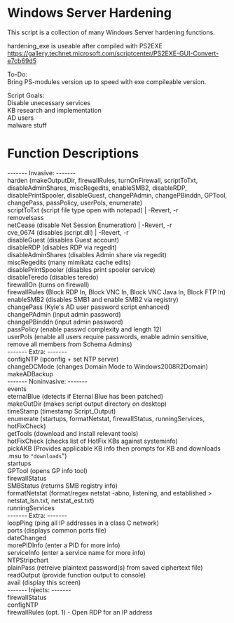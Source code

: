 # Windows Server Hardening
This script is a collection of many Windows Server hardening functions.  

hardening_exe is useable after compiled with PS2EXE  
https://gallery.technet.microsoft.com/scriptcenter/PS2EXE-GUI-Convert-e7cb69d5  

To-Do:  
Bring PS-modules version up to speed with exe compileable version.  

Script Goals:  
Disable unecessary services  
KB research and implementation  
AD users  
malware stuff  

# Function Descriptions
------- Invasive: -------  
    harden (makeOutputDir, firewallRules, turnOnFirewall, scriptToTxt, disableAdminShares, miscRegedits, enableSMB2, disableRDP,  
    disablePrintSpooler, disableGuest, changePAdmin, changePBinddn, GPTool, changePass, passPolicy, userPols, enumerate)  
    scriptToTxt (script file type open with notepad) | -Revert, -r  
    removeIsass  
    netCease (disable Net Session Enumeration) | -Revert, -r  
    cve_0674 (disables jscript.dll) | -Revert, -r  
    disableGuest (disables Guest account)  
    disableRDP (disables RDP via regedit)  
    disableAdminShares (disables Admin share via regedit)  
    miscRegedits (many mimikatz cache edits)  
    disablePrintSpooler (disables print spooler service)  
    disableTeredo  (disables teredo)  
    firewallOn (turns on firewall)  
    firewallRules (Block RDP In, Block VNC In, Block VNC Java In, Block FTP In)  
    enableSMB2 (disables SMB1 and enable SMB2 via registry)  
    changePass (Kyle's AD user password script enhanced)  
    changePAdmin (input admin password)  
    changePBinddn (input admin password)  
    passPolicy (enable passwd complexity and length 12)  
    userPols (enable all users require passwords, enable admin sensitive, remove all members from Schema Admins)  
    ------- Extra: -------  
    configNTP (ipconfig + set NTP server)  
    changeDCMode (changes Domain Mode to Windows2008R2Domain)   
    makeADBackup  
    ------- Noninvasive: -------  
    events  
    eternalBlue (detects if Eternal Blue has been patched)  
    makeOutDir (makes script output directory on desktop)  
    timeStamp (timestamp Script_Output)  
    enumerate (startups, formatNetstat, firewallStatus, runningServices, hotFixCheck)  
    getTools (download and install relevant tools)  
    hotFixCheck (checks list of HotFix KBs against systeminfo)  
    pickAKB (Provides applicable KB info then prompts for KB and downloads <KB>.msu to `"downloads`")  
    startups  
    GPTool (opens GP info tool)  
    firewallStatus  
    SMBStatus (returns SMB registry info)  
    formatNetstat (format/regex netstat -abno, listening, and established > netstat_lsn.txt, netstat_est.txt)  
    runningServices  
    ------- Extra: -------  
    loopPing (ping all IP addresses in a class C network)  
    ports (displays common ports file)  
    dateChanged  
    morePIDInfo (enter a PID for more info)  
    serviceInfo (enter a service name for more info)  
    NTPStripchart  
    plainPass (retreive plaintext password(s) from saved ciphertext file)  
    readOutput (provide function output to console)  
    avail (display this screen)  
    ------- Injects: -------  
    firewallStatus  
    configNTP  
    firewallRules (opt. 1) - Open RDP for an IP address  
